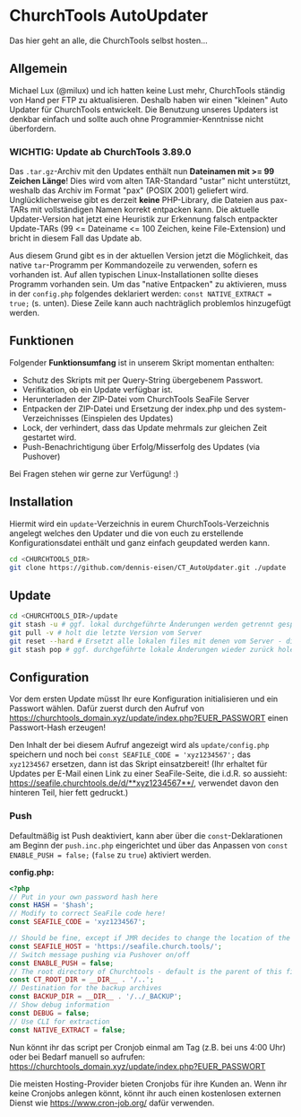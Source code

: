 # ChurchTools AutoUpdater
Das hier geht an alle, die ChurchTools selbst hosten...

## Allgemein
Michael Lux (@milux) und ich hatten keine Lust mehr, ChurchTools ständig von Hand per FTP zu aktualisieren.
Deshalb haben wir einen "kleinen" Auto Updater für ChurchTools entwickelt.
Die Benutzung unseres Updaters ist denkbar einfach und sollte auch ohne Programmier-Kenntnisse nicht überfordern.

### WICHTIG: Update ab ChurchTools 3.89.0
Das `.tar.gz`-Archiv mit den Updates enthält nun **Dateinamen mit >= 99 Zeichen Länge**!
Dies wird vom alten TAR-Standard "ustar" nicht unterstützt, weshalb das Archiv im Format "pax" (POSIX 2001)
geliefert wird. Unglücklicherweise gibt es derzeit **keine** PHP-Library, die Dateien aus pax-TARs mit vollständigen
Namen korrekt entpacken kann.
Die aktuelle Updater-Version hat jetzt eine Heuristik zur Erkennung falsch entpackter Update-TARs
(99 <= Dateiname <= 100 Zeichen, keine File-Extension) und bricht in diesem Fall das Update ab.

Aus diesem Grund gibt es in der aktuellen Version jetzt die Möglichkeit, das native `tar`-Programm per Kommandozeile
zu verwenden, sofern es vorhanden ist.
Auf allen typischen Linux-Installationen sollte dieses Programm vorhanden sein. Um das "native Entpacken" zu aktivieren,
muss in der `config.php` folgendes deklariert werden: `const NATIVE_EXTRACT = true;` (s. unten).
Diese Zeile kann auch nachträglich problemlos hinzugefügt werden.

## Funktionen
Folgender **Funktionsumfang** ist in unserem Skript momentan enthalten:

+ Schutz des Skripts mit per Query-String übergebenem Passwort.
+ Verifikation, ob ein Update verfügbar ist.
+ Herunterladen der ZIP-Datei vom ChurchTools SeaFile Server
+ Entpacken der ZIP-Datei und Ersetzung der index.php und des system-Verzeichnisses (Einspielen des Updates)
+ Lock, der verhindert, dass das Update mehrmals zur gleichen Zeit gestartet wird.
+ Push-Benachrichtigung über Erfolg/Misserfolg des Updates (via Pushover)

Bei Fragen stehen wir gerne zur Verfügung! :)

## Installation
Hiermit wird ein `update`-Verzeichnis in eurem ChurchTools-Verzeichnis angelegt welches den Updater
und die von euch zu erstellende Konfigurationsdatei enthält und ganz einfach geupdated werden kann.
```bash
cd <CHURCHTOOLS_DIR>
git clone https://github.com/dennis-eisen/CT_AutoUpdater.git ./update
```

## Update
```bash
cd <CHURCHTOOLS_DIR>/update
git stash -u # ggf. lokal durchgeführte Änderungen werden getrennt gespeichert
git pull -v # holt die letzte Version vom Server
git reset --hard # Ersetzt alle lokalen files mit denen vom Server - die config.php ist hier nicht betroffen
git stash pop # ggf. durchgeführte lokale Änderungen wieder zurück holen
```

## Configuration
Vor dem ersten Update müsst Ihr eure Konfiguration initialisieren und ein Passwort wählen.
Dafür zuerst durch den Aufruf von <https://churchtools_domain.xyz/update/index.php?EUER_PASSWORT> einen Passwort-Hash erzeugen!

Den Inhalt der bei diesem Aufruf angezeigt wird als `update/config.php` speichern und noch bei
`const SEAFILE_CODE = 'xyz1234567';` das `xyz1234567` ersetzen, dann ist das Skript einsatzbereit!
(Ihr erhaltet für Updates per E-Mail einen Link zu einer SeaFile-Seite, die i.d.R. so aussieht:
https://seafile.churchtools.de/d/**xyz1234567**/, verwendet davon den hinteren Teil, hier fett gedruckt.)

### Push
Defaultmäßig ist Push deaktiviert, kann aber über die `const`-Deklarationen am Beginn der `push.inc.php` eingerichtet
und über das Anpassen von `const ENABLE_PUSH = false;` (`false` zu `true`) aktiviert werden.

**config.php:**
```php
<?php
// Put in your own password hash here
const HASH = '$hash';
// Modify to correct SeaFile code here!
const SEAFILE_CODE = 'xyz1234567';

// Should be fine, except if JMR decides to change the location of the SeaFile server... ;) - end with slash
const SEAFILE_HOST = 'https://seafile.church.tools/';
// Switch message pushing via Pushover on/off
const ENABLE_PUSH = false;
// The root directory of Churchtools - default is the parent of this file's directory
const CT_ROOT_DIR = __DIR__ . '/..';
// Destination for the backup archives
const BACKUP_DIR = __DIR__ . '/../_BACKUP';
// Show debug information
const DEBUG = false;
// Use CLI for extraction
const NATIVE_EXTRACT = false;
```

Nun könnt ihr das script per Cronjob einmal am Tag (z.B. bei uns 4:00 Uhr) oder bei Bedarf manuell so aufrufen:
<https://churchtools_domain.xyz/update/index.php?EUER_PASSWORT>

Die meisten Hosting-Provider bieten Cronjobs für ihre Kunden an.
Wenn ihr keine Cronjobs anlegen könnt, könnt ihr auch einen kostenlosen externen Dienst wie https://www.cron-job.org/
dafür verwenden.
